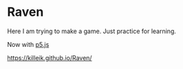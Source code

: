 # Raven
Here I am trying to make a game. Just practice for learning.

Now with [p5.js](https://github.com/processing/p5.js)

https://killeik.github.io/Raven/
